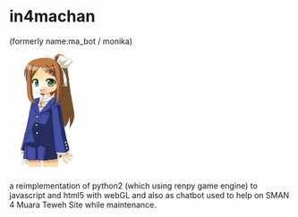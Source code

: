 # in4machan

(formerly name:ma_bot / monika)
<br>

<img src="ma0.png" width="127" height="211">
<br>

a reimplementation of python2 (which using renpy game engine) to javascript and html5 with webGL and also as chatbot used to help on SMAN 4 Muara Teweh Site while maintenance.
